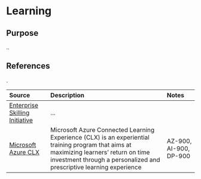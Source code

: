 # Learning

## Purpose

..

## References
.

Source | Description | Notes
:----- | :-----  | :-----
[Enterprise Skilling Initiative](esi.microsoft.com)|...|
[Microsoft Azure CLX](https://clx.cloudevents.ai/events/39366311-ad15-4b90-9364-0252213842fa)|Microsoft Azure Connected Learning Experience (CLX) is an experiential training program that aims at maximizing learners’ return on time investment through a personalized and prescriptive learning experience| AZ-900, AI-900, DP-900

